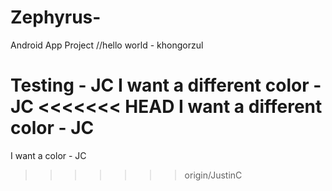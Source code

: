 # Zephyrus-
Android App Project
//hello world - khongorzul 

Testing - JC
I want a different color - JC
<<<<<<< HEAD
I want a different color - JC
=======
I want a color - JC
>>>>>>> origin/JustinC
